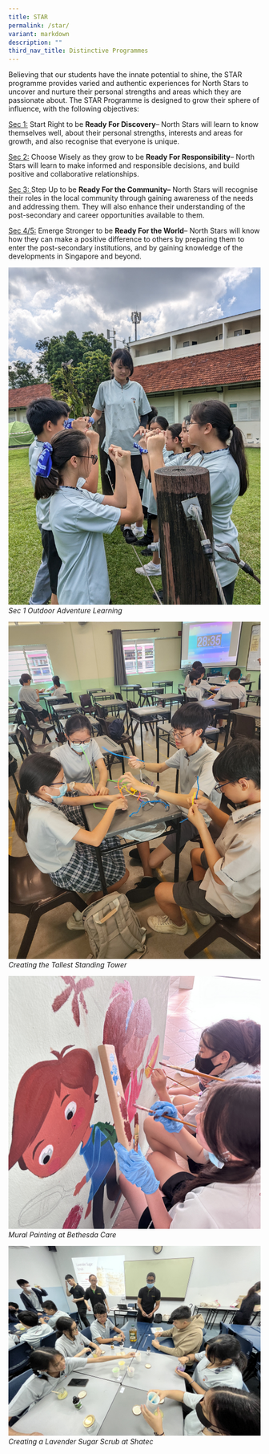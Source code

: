 ```yaml
---
title: STAR
permalink: /star/
variant: markdown
description: ""
third_nav_title: Distinctive Programmes
---
```

Believing that our students have the innate potential to shine, the STAR programme provides varied and authentic experiences for North Stars to uncover and nurture their personal strengths and areas which they are passionate about. The STAR Programme is designed to grow their sphere of influence, with the following objectives: 

<u>Sec 1:</u> Start Right to be **Ready For Discovery**– North Stars will learn to know themselves well, about their personal strengths, interests and areas for growth, and also recognise that everyone is unique.

<u>Sec 2:</u>  Choose Wisely as they grow to be **Ready For Responsibility**– North Stars will learn to make informed and responsible decisions, and build positive and collaborative relationships.

<u>Sec 3: </u> Step Up to be **Ready For the Community–** North Stars will recognise their roles in the local community through gaining awareness of the needs and addressing them. They will also enhance their understanding of the post-secondary and career opportunities available to them.

<u>Sec 4/5:</u>  Emerge Stronger to be **Ready For the World**– North Stars will know how they can make a positive difference to others by preparing them to enter the post-secondary institutions, and by gaining knowledge of the developments in Singapore and beyond.

![Sec 1 Outdoor Adventure Learning](/images/2023%20Distinctive%20Programmes/STAR/Sec_1_Outdoor_Adventure_Learning.jpg)<i>Sec 1 Outdoor Adventure Learning</i>

![Creating the Tallest Standing Tower](/images/2023%20Distinctive%20Programmes/STAR/Sec_2_Creating_the_Tallest_Standing_Tower.jpg)<i>Creating the Tallest Standing Tower</i>


![Mural Painting at Bethesda Care](/images/2023%20Distinctive%20Programmes/STAR/Sec_3_Mural_Painting_at_Bethesda_Care.jpg)
<i>Mural Painting at Bethesda Care</i>


![Creating a Lavender Sugar Scrub at Shatec](/images/2023%20Distinctive%20Programmes/STAR/Sec_4_Creating_A_Lavender_Sugar_Scrub_at_Shatec.JPG)
<i>Creating a Lavender Sugar Scrub at Shatec</i>